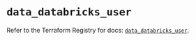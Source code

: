 # `data_databricks_user`

Refer to the Terraform Registry for docs: [`data_databricks_user`](https://registry.terraform.io/providers/databricks/databricks/1.62.1/docs/data-sources/user).
